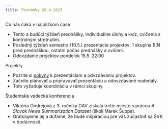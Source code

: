 ```yaml
---
title: Poznámky 26.4.2023
---
```


Čo nás čaká v najbližšom čase
* Tento a budúci týždeň prednášky, individuálne úlohy a kvíz, cvičenia s kontrolným stretnutím.
* Posledný týždeň semestra (10.5.) prezentácie projektov: 1 skupina BIN pred prednáškou, ostatní počas prednášky a cvičení.
* Odovzdanie projektov pondelok 15.5. 22:00

Projekty
* Pozrite si [pokyny](./Projects.md) k prezentáciam a odvzdávaniu projektov.
* Začnite plánovať a pripravovať prezentáciu a odovzdávané materiály.
* Toto vyžaduje koordináciu v rámci skupiny.

Študentská vedecká konferencia
* Viktória Ondrejová z 3. ročníka DAV získala tretie miesto s prácou *A Slovak News Summarization Dataset* (školí Marek Šuppa).
* Gratulujeme jej a dúfame, že bude inšpiráciou pre vás zúčastniť sa ŠVK v budúcnosti.
